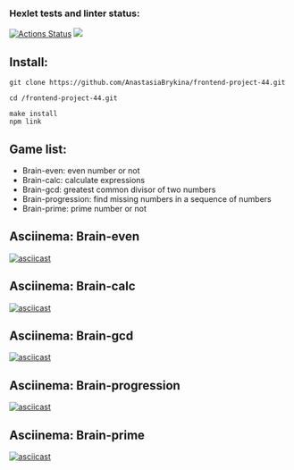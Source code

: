 ### Hexlet tests and linter status:
[![Actions Status](https://github.com/AnastasiaBrykina/frontend-project-44/workflows/hexlet-check/badge.svg)](https://github.com/AnastasiaBrykina/frontend-project-44/actions)
<a href="https://codeclimate.com/github/AnastasiaBrykina/frontend-project-44/maintainability"><img src="https://api.codeclimate.com/v1/badges/0805188580e16921302d/maintainability" /></a>
## Install:
```
git clone https://github.com/AnastasiaBrykina/frontend-project-44.git
```
```
cd /frontend-project-44.git
```
```
make install
npm link
```
## Game list:
* Brain-even: even number or not
* Brain-calc: calculate expressions
* Brain-gcd: greatest common divisor of two numbers
* Brain-progression: find missing numbers in a sequence of numbers
* Brain-prime: prime number or not
## Asciinema: Brain-even
[![asciicast](https://asciinema.org/a/PhwtveYi3yC1rAsg7lXl7TZFG.svg)](https://asciinema.org/a/PhwtveYi3yC1rAsg7lXl7TZFG)
## Asciinema: Brain-calc
[![asciicast](https://asciinema.org/a/UuEKBAkEuPFBML0WG3Uw0D6MD.svg)](https://asciinema.org/a/UuEKBAkEuPFBML0WG3Uw0D6MD)
## Asciinema: Brain-gcd
[![asciicast](https://asciinema.org/a/gE76uVswyPYvBNkkEwZi4ueDW.svg)](https://asciinema.org/a/gE76uVswyPYvBNkkEwZi4ueDW)
## Asciinema: Brain-progression
[![asciicast](https://asciinema.org/a/C4UZnlNo3uFvJbalkn7hRsx4C.svg)](https://asciinema.org/a/C4UZnlNo3uFvJbalkn7hRsx4C)
## Asciinema: Brain-prime
[![asciicast](https://asciinema.org/a/Gw6wO9lIHqE3CHt0FTLh2b9BR.svg)](https://asciinema.org/a/Gw6wO9lIHqE3CHt0FTLh2b9BR)
